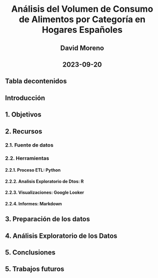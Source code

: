 # <p align="center">Análisis del Volumen de Consumo de Alimentos por Categoría en Hogares Españoles</p>
## <p align="center">David Moreno</p>
##  <p align="center">2023-09-20</p>

## **Tabla decontenidos**

## **Introducción**
## **1. Objetivos**
## **2. Recursos**
### **2.1. Fuente de datos**
### **2.2. Herramientas**
#### **2.2.1. Proceso ETL: Python**
#### **2.2.2. Analisis Exploratorio de Dtos: R**
#### **2.2.3. Visualizaciones: Google Looker**
#### **2.2.4. Informes: Markdown**
## **3. Preparación de los datos**
## **4. Análisis Exploratorio de los Datos**
## **5. Conclusiones**
## **5. Trabajos futuros**

